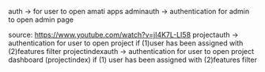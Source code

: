 auth        -> for user to open amati apps
adminauth   -> authentication for admin to open admin page

source: https://www.youtube.com/watch?v=jI4K7L-LI58
projectauth -> authentication for user to open project if (1)user has been assigned with (2)features filter
projectindexauth    -> authentication for user to open project dashboard (projectindex) if (1) user has been assigned with (2)features filter